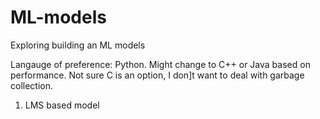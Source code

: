 # ML-models
Exploring building an ML models

Langauge of preference: Python.
Might change to C++ or Java based on performance.
Not sure C is an option, I don]t want to deal with garbage collection.

1. LMS based model
